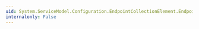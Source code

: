 ```yaml
---
uid: System.ServiceModel.Configuration.EndpointCollectionElement.EndpointType
internalonly: False
---
```

